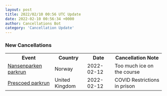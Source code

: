 ```yaml
---
layout: post
title: 2022/02/10 00:56 UTC Update
date: 2022-02-10 00:56:34 +0000
author: Cancellations Bot
category: 'Cancellation Update'
---
```


<h3>New Cancellations</h3>
<div class='hscrollable'>
<table style='width: 100%'>
    <tr>
        <th>Event</th>
        <th>Country</th>
        <th>Date</th>
        <th>Cancellation Note</th>
    </tr>
    <tr>
        <td><a href="https://www.parkrun.no/nansenparken">Nansenparken parkrun</a></td>
        <td>Norway</td>
        <td>2022-02-12</td>
        <td>Too much ice on the course</td>
    </tr>
    <tr>
        <td><a href="">Prescoed parkrun</a></td>
        <td>United Kingdom</td>
        <td>2022-02-12</td>
        <td>COVID Restrictions in prison</td>
    </tr>
</table>
</div>

